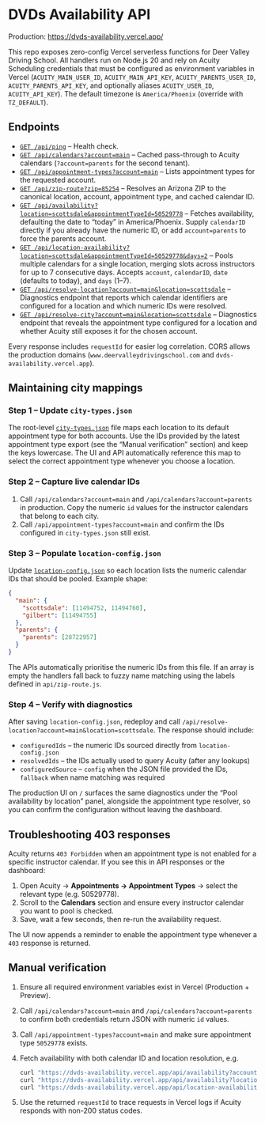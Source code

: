 # DVDs Availability API

Production: https://dvds-availability.vercel.app/

This repo exposes zero-config Vercel serverless functions for Deer Valley Driving School. All handlers run on Node.js 20 and rely on Acuity Scheduling credentials that must be configured as environment variables in Vercel (`ACUITY_MAIN_USER_ID`, `ACUITY_MAIN_API_KEY`, `ACUITY_PARENTS_USER_ID`, `ACUITY_PARENTS_API_KEY`, and optionally aliases `ACUITY_USER_ID`, `ACUITY_API_KEY`). The default timezone is `America/Phoenix` (override with `TZ_DEFAULT`).

## Endpoints

- [`GET /api/ping`](https://dvds-availability.vercel.app/api/ping) – Health check.
- [`GET /api/calendars?account=main`](https://dvds-availability.vercel.app/api/calendars?account=main) – Cached pass-through to Acuity calendars (`?account=parents` for the second tenant).
- [`GET /api/appointment-types?account=main`](https://dvds-availability.vercel.app/api/appointment-types?account=main) – Lists appointment types for the requested account.
- [`GET /api/zip-route?zip=85254`](https://dvds-availability.vercel.app/api/zip-route?zip=85254) – Resolves an Arizona ZIP to the canonical location, account, appointment type, and cached calendar ID.
- [`GET /api/availability?location=scottsdale&appointmentTypeId=50529778`](https://dvds-availability.vercel.app/api/availability?location=scottsdale&appointmentTypeId=50529778) – Fetches availability, defaulting the date to “today” in America/Phoenix. Supply `calendarID` directly if you already have the numeric ID, or add `account=parents` to force the parents account.
- [`GET /api/location-availability?location=scottsdale&appointmentTypeId=50529778&days=2`](https://dvds-availability.vercel.app/api/location-availability?location=scottsdale&appointmentTypeId=50529778&days=2) – Pools multiple calendars for a single location, merging slots across instructors for up to 7 consecutive days. Accepts `account`, `calendarID`, `date` (defaults to today), and `days` (1–7).
- [`GET /api/resolve-location?account=main&location=scottsdale`](https://dvds-availability.vercel.app/api/resolve-location?account=main&location=scottsdale) – Diagnostics endpoint that reports which calendar identifiers are configured for a location and which numeric IDs were resolved.
- [`GET /api/resolve-city?account=main&location=scottsdale`](https://dvds-availability.vercel.app/api/resolve-city?account=main&location=scottsdale) – Diagnostics endpoint that reveals the appointment type configured for a location and whether Acuity still exposes it for the chosen account.

Every response includes `requestId` for easier log correlation. CORS allows the production domains (`www.deervalleydrivingschool.com` and `dvds-availability.vercel.app`).

## Maintaining city mappings

### Step 1 – Update `city-types.json`

The root-level [`city-types.json`](./city-types.json) file maps each location to its default appointment type for both accounts. Use the IDs provided by the latest appointment type export (see the “Manual verification” section) and keep the keys lowercase. The UI and API automatically reference this map to select the correct appointment type whenever you choose a location.

### Step 2 – Capture live calendar IDs

1. Call `/api/calendars?account=main` and `/api/calendars?account=parents` in production. Copy the numeric `id` values for the instructor calendars that belong to each city.
2. Call `/api/appointment-types?account=main` and confirm the IDs configured in `city-types.json` still exist.

### Step 3 – Populate `location-config.json`

Update [`location-config.json`](./location-config.json) so each location lists the numeric calendar IDs that should be pooled. Example shape:

```json
{
  "main": {
    "scottsdale": [11494752, 11494760],
    "gilbert": [11494755]
  },
  "parents": {
    "parents": [28722957]
  }
}
```

The APIs automatically prioritise the numeric IDs from this file. If an array is empty the handlers fall back to fuzzy name matching using the labels defined in `api/zip-route.js`.

### Step 4 – Verify with diagnostics

After saving `location-config.json`, redeploy and call `/api/resolve-location?account=main&location=scottsdale`. The response should include:

- `configuredIds` – the numeric IDs sourced directly from `location-config.json`
- `resolvedIds` – the IDs actually used to query Acuity (after any lookups)
- `configuredSource` – `config` when the JSON file provided the IDs, `fallback` when name matching was required

The production UI on `/` surfaces the same diagnostics under the “Pool availability by location” panel, alongside the appointment type resolver, so you can confirm the configuration without leaving the dashboard.

## Troubleshooting 403 responses

Acuity returns `403 Forbidden` when an appointment type is not enabled for a specific instructor calendar. If you see this in API responses or the dashboard:

1. Open Acuity → **Appointments → Appointment Types** → select the relevant type (e.g. 50529778).
2. Scroll to the **Calendars** section and ensure every instructor calendar you want to pool is checked.
3. Save, wait a few seconds, then re-run the availability request.

The UI now appends a reminder to enable the appointment type whenever a `403` response is returned.

## Manual verification

1. Ensure all required environment variables exist in Vercel (Production + Preview).
2. Call `/api/calendars?account=main` and `/api/calendars?account=parents` to confirm both credentials return JSON with numeric `id` values.
3. Call `/api/appointment-types?account=main` and make sure appointment type `50529778` exists.
4. Fetch availability with both calendar ID and location resolution, e.g.

   ```bash
   curl "https://dvds-availability.vercel.app/api/availability?account=main&calendarID=<ID>&appointmentTypeId=50529778&date=2025-10-23"
   curl "https://dvds-availability.vercel.app/api/availability?location=scottsdale&appointmentTypeId=50529778&date=2025-10-23"
   curl "https://dvds-availability.vercel.app/api/location-availability?location=scottsdale&appointmentTypeId=50529778&date=2025-10-23&days=3"
   ```

5. Use the returned `requestId` to trace requests in Vercel logs if Acuity responds with non-200 status codes.
